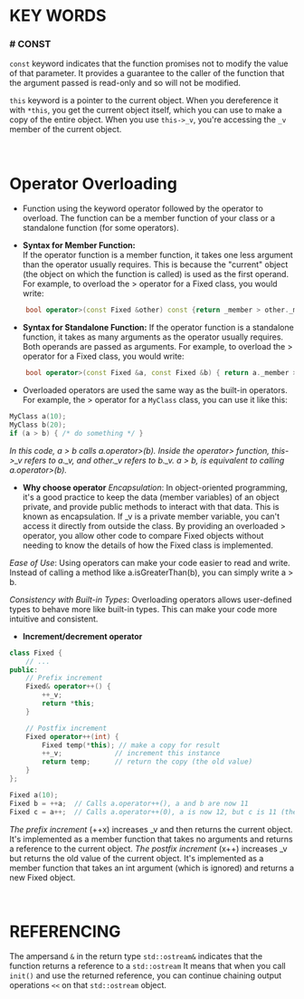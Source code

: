 # KEY WORDS

### **# CONST**

`const` keyword indicates that the function promises not to modify the value of that parameter. It provides a guarantee to the caller of the function that the argument passed is read-only and so will not be modified. 

`this` keyword is a pointer to the current object. When you dereference it with `*this`, you get the current object itself, which you can use to make a copy of the entire object. When you use `this->_v`, you're accessing the `_v` member of the current object.

<br>

# Operator Overloading

- Function using the keyword operator followed by the operator to overload. 
The function can be a member function of your class or a standalone function (for some operators).

- **Syntax for Member Function:**  
If the operator function is a member function, it takes one less argument than the operator usually requires. This is because the "current" object (the object on which the function is called) is used as the first operand. For example, to overload the > operator for a Fixed class, you would write:

```cpp
    bool operator>(const Fixed &other) const {return _member > other._member}
```

- **Syntax for Standalone Function:**
If the operator function is a standalone function, it takes as many arguments as the operator usually requires. Both operands are passed as arguments. For example, to overload the > operator for a Fixed class, you would write:

```cpp
    bool operator>(const Fixed &a, const Fixed &b) { return a._member > b._member } 
```

- Overloaded operators are used the same way as the built-in operators. For example, the > operator for a `MyClass` class, you can use it like this:

```cpp
MyClass a(10);
MyClass b(20);
if (a > b) { /* do something */ }
```
*In this code, a > b calls a.operator>(b). Inside the operator> function, this->_v refers to a._v, and other._v refers to b._v.*
*a > b, is equivalent to calling a.operator>(b).*

- **Why choose operator**
*Encapsulation*: In object-oriented programming, it's a good practice to keep the data (member variables) of an object private, and provide public methods to interact with that data. This is known as encapsulation. If _v is a private member variable, you can't access it directly from outside the class. By providing an overloaded > operator, you allow other code to compare Fixed objects without needing to know the details of how the Fixed class is implemented.

*Ease of Use*: Using operators can make your code easier to read and write. Instead of calling a method like a.isGreaterThan(b), you can simply write a > b.

*Consistency with Built-in Types*: Overloading operators allows user-defined types to behave more like built-in types. This can make your code more intuitive and consistent.

- **Increment/decrement operator**

```cpp
class Fixed {
    // ...
public:
    // Prefix increment
    Fixed& operator++() {
        ++_v;
        return *this;
    }

    // Postfix increment
    Fixed operator++(int) {
        Fixed temp(*this); // make a copy for result
        ++_v;             // increment this instance
        return temp;      // return the copy (the old value)
    }
};
```
```cpp
Fixed a(10);
Fixed b = ++a;  // Calls a.operator++(), a and b are now 11
Fixed c = a++;  // Calls a.operator++(0), a is now 12, but c is 11 (the old value)
```

*The prefix increment* (++x) increases _v and then returns the current object. It's implemented as a member function that takes no arguments and returns a reference to the current object.
*The postfix increment* (x++) increases _v but returns the old value of the current object. It's implemented as a member function that takes an int argument (which is ignored) and returns a new Fixed object.

<br>

# REFERENCING
The ampersand `&` in the return type `std::ostream&` indicates that the function returns a reference to a `std::ostream`
It means that when you call `init()` and use the returned reference, you can continue chaining output operations `<<` on that `std::ostream` object.

